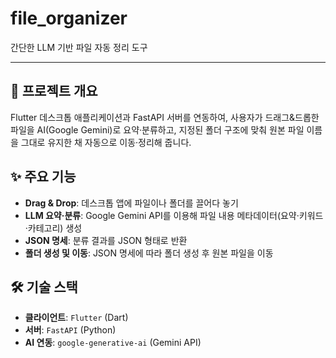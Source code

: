 # file_organizer

간단한 LLM 기반 파일 자동 정리 도구

---

## 🔎 프로젝트 개요
Flutter 데스크톱 애플리케이션과 FastAPI 서버를 연동하여, 사용자가 드래그&드롭한 파일을 AI(Google Gemini)로 요약·분류하고, 지정된 폴더 구조에 맞춰 원본 파일 이름을 그대로 유지한 채 자동으로 이동·정리해 줍니다.

## ✨ 주요 기능
- **Drag & Drop**: 데스크톱 앱에 파일이나 폴더를 끌어다 놓기
- **LLM 요약·분류**: Google Gemini API를 이용해 파일 내용 메타데이터(요약·키워드·카테고리) 생성
- **JSON 명세**: 분류 결과를 JSON 형태로 반환
- **폴더 생성 및 이동**: JSON 명세에 따라 폴더 생성 후 원본 파일을 이동

## 🛠️ 기술 스택
- **클라이언트**: `Flutter` (Dart)
- **서버**: `FastAPI` (Python)
- **AI 연동**: `google-generative-ai` (Gemini API)
